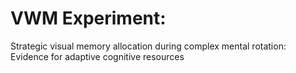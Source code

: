 # VWM Experiment:
Strategic visual memory allocation during complex mental rotation: Evidence for adaptive cognitive resources